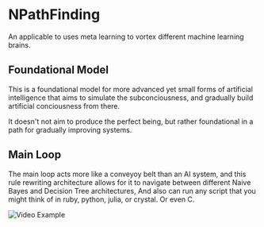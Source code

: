 # NPathFinding
An applicable to uses meta learning to vortex different machine learning brains.

## Foundational Model
This is a foundational model for more advanced yet small forms of artificial intelligence that aims to simulate the subconciousness, and gradually build artificial conciousness from there.

It doesn't not aim to produce the perfect being, but rather foundational in a path for gradually improving systems.

## Main Loop
The main loop acts more like a conveyoy belt than an AI system, and this rule rewriting architecture allows for it to navigate between different Naive Bayes and Decision Tree architectures, And also can run any script that you might think of in ruby, python, julia, or crystal. Or even C.

![Video Example](https://www.youtube.com/embed/s2pJwfstbFI?si=wqSToS2i99EddKh4)
